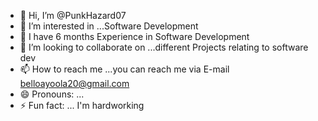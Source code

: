 - 👋 Hi, I’m @PunkHazard07
- 👀 I’m interested in ...Software Development
- 🌱 I have 6 months Experience in Software Development 
- 💞️ I’m looking to collaborate on ...different Projects relating to software dev
- 📫 How to reach me ...you can reach me via E-mail belloayoola20@gmail.com
- 😄 Pronouns: ...
- ⚡ Fun fact: ... I'm hardworking 

<!---
PunkHazard07/PunkHazard07 is a ✨ special ✨ repository because its `README.md` (this file) appears on your GitHub profile.
You can click the Preview link to take a look at your changes.
--->
